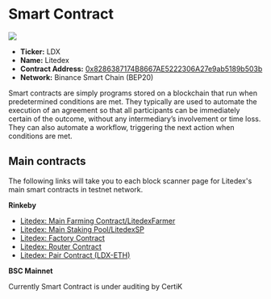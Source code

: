 # Smart Contract

![](../../.gitbook/assets/15.-token-\_-smart-contract.svg)

* **Ticker:** LDX
* **Name:** Litedex
* **Contract Address:** [0x8286387174B8667AE5222306A27e9ab5189b503b](https://bscscan.com/token/0x8286387174B8667AE5222306A27e9ab5189b503b)
* **Network:** Binance Smart Chain (BEP20)&#x20;

Smart contracts are simply programs stored on a blockchain that run when predetermined conditions are met. They typically are used to automate the execution of an agreement so that all participants can be immediately certain of the outcome, without any intermediary’s involvement or time loss. They can also automate a workflow, triggering the next action when conditions are met.

## Main contracts

The following links will take you to each block scanner page for Litedex's main smart contracts in testnet network.

**Rinkeby**

* [Litedex: Main Farming Contract/LitedexFarmer](https://rinkeby.etherscan.io/address/0x22e57e66865f75c2e79d45aaeff9afd7c57c98ff#code)
* [Litedex: Main Staking Pool/LitedexSP](https://rinkeby.etherscan.io/address/0xc5c6a872b0ef7bbdeb42d95745c4b19ce3a2814c)
* [Litedex: Factory Contract](https://rinkeby.etherscan.io/address/0x154719241ed12011c0a722ca5226ee2099a82d38#code)
* [Litedex: Router Contract](https://rinkeby.etherscan.io/address/0xb05a6b43020f67784275b2ce3be6c34c7d564c04#code)
* [Litedex: Pair Contract (LDX-ETH)](https://rinkeby.etherscan.io/address/0xa71ea99abb7a34956da9fb35f96ca9d8b21fd5f5#code)

**BSC Mainnet**

Currently Smart Contract is under auditing by CertiK
